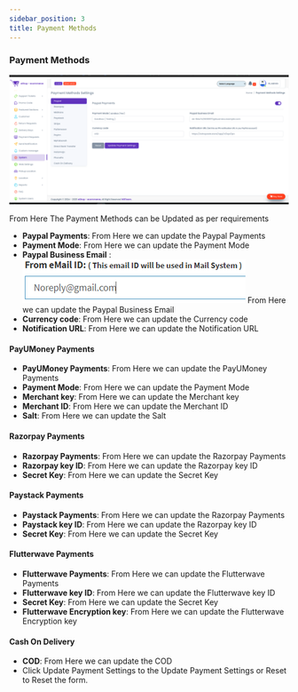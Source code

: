 ```yaml
---
sidebar_position: 3
title: Payment Methods
---
```


### Payment Methods

![Payment Methods](/img/web/payment_methods.jpg)

From Here The Payment Methods can be Updated as per requirements

- **Paypal Payments**: From Here we can update the Paypal Payments
- **Payment Mode**: From Here we can update the Payment Mode
- **Paypal Business Email** : ![From Email](/img/web/from_email.jpg) From Here we can update the Paypal Business Email
- **Currency code**: From Here we can update the Currency code
- **Notification URL**: From Here we can update the Notification URL

#### PayUMoney Payments

- **PayUMoney Payments**: From Here we can update the PayUMoney Payments
- **Payment Mode**: From Here we can update the Payment Mode
- **Merchant key**: From Here we can update the Merchant key
- **Merchant ID**: From Here we can update the Merchant ID
- **Salt**: From Here we can update the Salt

#### Razorpay Payments

- **Razorpay Payments**: From Here we can update the Razorpay Payments
- **Razorpay key ID**: From Here we can update the Razorpay key ID
- **Secret Key**: From Here we can update the Secret Key

#### Paystack Payments

- **Paystack Payments**: From Here we can update the Razorpay Payments
- **Paystack key ID**: From Here we can update the Razorpay key ID
- **Secret Key**: From Here we can update the Secret Key

#### Flutterwave Payments

- **Flutterwave Payments**: From Here we can update the Flutterwave Payments
- **Flutterwave key ID**: From Here we can update the Flutterwave key ID
- **Secret Key**: From Here we can update the Secret Key
- **Flutterwave Encryption key**: From Here we can update the Flutterwave Encryption key

#### Cash On Delivery

- **COD**: From Here we can update the COD
- Click Update Payment Settings to the Update Payment Settings or Reset to Reset the form. 
